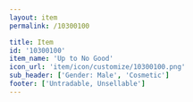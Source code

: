 ```yaml
---
layout: item
permalink: /10300100

title: Item
id: '10300100'
item_name: 'Up to No Good'
icon_url: 'item/icon/customize/10300100.png'
sub_header: ['Gender: Male', 'Cosmetic']
footer: ['Untradable, Unsellable']
---
```

